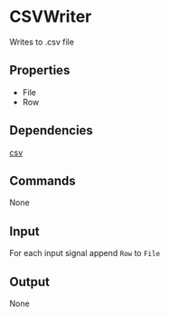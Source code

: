 CSVWriter
===========
Writes to .csv file

Properties
--------------
* File
* Row

Dependencies
----------------
[csv](https://docs.python.org/3.4/library/csv.html#module-csv)

Commands
----------------
None

Input
-------
For each input signal append `Row` to `File`

Output
---------
None
